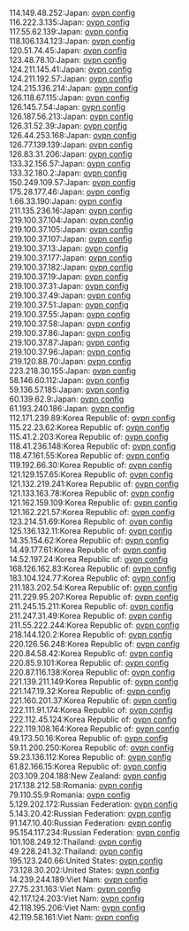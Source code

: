 114.149.48.252:Japan: [ovpn config](vpn/114_149_48_252.ovpn)  
116.222.3.135:Japan: [ovpn config](vpn/116_222_3_135.ovpn)  
117.55.62.139:Japan: [ovpn config](vpn/117_55_62_139.ovpn)  
118.106.134.123:Japan: [ovpn config](vpn/118_106_134_123.ovpn)  
120.51.74.45:Japan: [ovpn config](vpn/120_51_74_45.ovpn)  
123.48.78.10:Japan: [ovpn config](vpn/123_48_78_10.ovpn)  
124.211.145.41:Japan: [ovpn config](vpn/124_211_145_41.ovpn)  
124.211.192.57:Japan: [ovpn config](vpn/124_211_192_57.ovpn)  
124.215.136.214:Japan: [ovpn config](vpn/124_215_136_214.ovpn)  
126.118.67.115:Japan: [ovpn config](vpn/126_118_67_115.ovpn)  
126.145.7.54:Japan: [ovpn config](vpn/126_145_7_54.ovpn)  
126.187.56.213:Japan: [ovpn config](vpn/126_187_56_213.ovpn)  
126.31.52.39:Japan: [ovpn config](vpn/126_31_52_39.ovpn)  
126.44.253.168:Japan: [ovpn config](vpn/126_44_253_168.ovpn)  
126.77.139.139:Japan: [ovpn config](vpn/126_77_139_139.ovpn)  
126.83.31.206:Japan: [ovpn config](vpn/126_83_31_206.ovpn)  
133.32.156.57:Japan: [ovpn config](vpn/133_32_156_57.ovpn)  
133.32.180.2:Japan: [ovpn config](vpn/133_32_180_2.ovpn)  
150.249.109.57:Japan: [ovpn config](vpn/150_249_109_57.ovpn)  
175.28.177.46:Japan: [ovpn config](vpn/175_28_177_46.ovpn)  
1.66.33.190:Japan: [ovpn config](vpn/1_66_33_190.ovpn)  
211.135.236.16:Japan: [ovpn config](vpn/211_135_236_16.ovpn)  
219.100.37.104:Japan: [ovpn config](vpn/219_100_37_104.ovpn)  
219.100.37.105:Japan: [ovpn config](vpn/219_100_37_105.ovpn)  
219.100.37.107:Japan: [ovpn config](vpn/219_100_37_107.ovpn)  
219.100.37.13:Japan: [ovpn config](vpn/219_100_37_13.ovpn)  
219.100.37.177:Japan: [ovpn config](vpn/219_100_37_177.ovpn)  
219.100.37.182:Japan: [ovpn config](vpn/219_100_37_182.ovpn)  
219.100.37.19:Japan: [ovpn config](vpn/219_100_37_19.ovpn)  
219.100.37.31:Japan: [ovpn config](vpn/219_100_37_31.ovpn)  
219.100.37.49:Japan: [ovpn config](vpn/219_100_37_49.ovpn)  
219.100.37.51:Japan: [ovpn config](vpn/219_100_37_51.ovpn)  
219.100.37.55:Japan: [ovpn config](vpn/219_100_37_55.ovpn)  
219.100.37.58:Japan: [ovpn config](vpn/219_100_37_58.ovpn)  
219.100.37.86:Japan: [ovpn config](vpn/219_100_37_86.ovpn)  
219.100.37.87:Japan: [ovpn config](vpn/219_100_37_87.ovpn)  
219.100.37.96:Japan: [ovpn config](vpn/219_100_37_96.ovpn)  
219.120.88.70:Japan: [ovpn config](vpn/219_120_88_70.ovpn)  
223.218.30.155:Japan: [ovpn config](vpn/223_218_30_155.ovpn)  
58.146.60.112:Japan: [ovpn config](vpn/58_146_60_112.ovpn)  
59.136.57.185:Japan: [ovpn config](vpn/59_136_57_185.ovpn)  
60.139.62.9:Japan: [ovpn config](vpn/60_139_62_9.ovpn)  
61.193.240.186:Japan: [ovpn config](vpn/61_193_240_186.ovpn)  
112.171.239.89:Korea Republic of: [ovpn config](vpn/112_171_239_89.ovpn)  
115.22.23.62:Korea Republic of: [ovpn config](vpn/115_22_23_62.ovpn)  
115.41.2.203:Korea Republic of: [ovpn config](vpn/115_41_2_203.ovpn)  
118.41.236.148:Korea Republic of: [ovpn config](vpn/118_41_236_148.ovpn)  
118.47.161.55:Korea Republic of: [ovpn config](vpn/118_47_161_55.ovpn)  
119.192.66.30:Korea Republic of: [ovpn config](vpn/119_192_66_30.ovpn)  
121.129.157.65:Korea Republic of: [ovpn config](vpn/121_129_157_65.ovpn)  
121.132.219.241:Korea Republic of: [ovpn config](vpn/121_132_219_241.ovpn)  
121.133.163.78:Korea Republic of: [ovpn config](vpn/121_133_163_78.ovpn)  
121.162.159.109:Korea Republic of: [ovpn config](vpn/121_162_159_109.ovpn)  
121.162.221.57:Korea Republic of: [ovpn config](vpn/121_162_221_57.ovpn)  
123.214.51.69:Korea Republic of: [ovpn config](vpn/123_214_51_69.ovpn)  
125.136.132.11:Korea Republic of: [ovpn config](vpn/125_136_132_11.ovpn)  
14.35.154.62:Korea Republic of: [ovpn config](vpn/14_35_154_62.ovpn)  
14.49.177.61:Korea Republic of: [ovpn config](vpn/14_49_177_61.ovpn)  
14.52.197.24:Korea Republic of: [ovpn config](vpn/14_52_197_24.ovpn)  
168.126.162.83:Korea Republic of: [ovpn config](vpn/168_126_162_83.ovpn)  
183.104.124.77:Korea Republic of: [ovpn config](vpn/183_104_124_77.ovpn)  
211.183.202.54:Korea Republic of: [ovpn config](vpn/211_183_202_54.ovpn)  
211.229.95.207:Korea Republic of: [ovpn config](vpn/211_229_95_207.ovpn)  
211.245.15.211:Korea Republic of: [ovpn config](vpn/211_245_15_211.ovpn)  
211.247.31.49:Korea Republic of: [ovpn config](vpn/211_247_31_49.ovpn)  
211.55.222.244:Korea Republic of: [ovpn config](vpn/211_55_222_244.ovpn)  
218.144.120.2:Korea Republic of: [ovpn config](vpn/218_144_120_2.ovpn)  
220.126.56.248:Korea Republic of: [ovpn config](vpn/220_126_56_248.ovpn)  
220.84.58.42:Korea Republic of: [ovpn config](vpn/220_84_58_42.ovpn)  
220.85.9.101:Korea Republic of: [ovpn config](vpn/220_85_9_101.ovpn)  
220.87.116.138:Korea Republic of: [ovpn config](vpn/220_87_116_138.ovpn)  
221.139.211.149:Korea Republic of: [ovpn config](vpn/221_139_211_149.ovpn)  
221.147.19.32:Korea Republic of: [ovpn config](vpn/221_147_19_32.ovpn)  
221.160.201.37:Korea Republic of: [ovpn config](vpn/221_160_201_37.ovpn)  
222.111.91.174:Korea Republic of: [ovpn config](vpn/222_111_91_174.ovpn)  
222.112.45.124:Korea Republic of: [ovpn config](vpn/222_112_45_124.ovpn)  
222.119.108.164:Korea Republic of: [ovpn config](vpn/222_119_108_164.ovpn)  
49.173.50.16:Korea Republic of: [ovpn config](vpn/49_173_50_16.ovpn)  
59.11.200.250:Korea Republic of: [ovpn config](vpn/59_11_200_250.ovpn)  
59.23.136.112:Korea Republic of: [ovpn config](vpn/59_23_136_112.ovpn)  
61.82.166.15:Korea Republic of: [ovpn config](vpn/61_82_166_15.ovpn)  
203.109.204.188:New Zealand: [ovpn config](vpn/203_109_204_188.ovpn)  
217.138.212.58:Romania: [ovpn config](vpn/217_138_212_58.ovpn)  
79.110.55.9:Romania: [ovpn config](vpn/79_110_55_9.ovpn)  
5.129.202.172:Russian Federation: [ovpn config](vpn/5_129_202_172.ovpn)  
5.143.20.42:Russian Federation: [ovpn config](vpn/5_143_20_42.ovpn)  
91.147.10.40:Russian Federation: [ovpn config](vpn/91_147_10_40.ovpn)  
95.154.117.234:Russian Federation: [ovpn config](vpn/95_154_117_234.ovpn)  
101.108.249.12:Thailand: [ovpn config](vpn/101_108_249_12.ovpn)  
49.228.241.32:Thailand: [ovpn config](vpn/49_228_241_32.ovpn)  
195.123.240.66:United States: [ovpn config](vpn/195_123_240_66.ovpn)  
73.128.30.202:United States: [ovpn config](vpn/73_128_30_202.ovpn)  
14.239.244.189:Viet Nam: [ovpn config](vpn/14_239_244_189.ovpn)  
27.75.231.163:Viet Nam: [ovpn config](vpn/27_75_231_163.ovpn)  
42.117.124.203:Viet Nam: [ovpn config](vpn/42_117_124_203.ovpn)  
42.118.195.206:Viet Nam: [ovpn config](vpn/42_118_195_206.ovpn)  
42.119.58.161:Viet Nam: [ovpn config](vpn/42_119_58_161.ovpn)  
